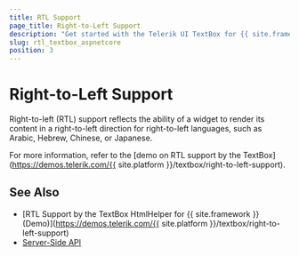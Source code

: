 ```yaml
---
title: RTL Support
page_title: Right-to-Left Support
description: "Get started with the Telerik UI TextBox for {{ site.framework }} and learn about the RTL supports it provides."
slug: rtl_textbox_aspnetcore
position: 3
---
```


# Right-to-Left Support

Right-to-left (RTL) support reflects the ability of a widget to render its content in a right-to-left direction for right-to-left languages, such as Arabic, Hebrew, Chinese, or Japanese.

For more information, refer to the [demo on RTL support by the TextBox](https://demos.telerik.com/{{ site.platform }}/textbox/right-to-left-support).

## See Also

* [RTL Support by the TextBox HtmlHelper for {{ site.framework }} (Demo)](https://demos.telerik.com/{{ site.platform }}/textbox/right-to-left-support)
* [Server-Side API](/api/textbox)
